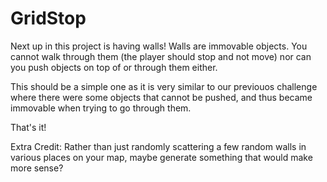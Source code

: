# GridStop

Next up in this project is having walls! Walls are immovable objects. You cannot walk through them (the player should stop and not move) nor can you push objects on top of or through them either.

This should be a simple one as it is very similar to our previouos challenge where there were some objects that cannot be pushed, and thus became immovable when trying to go through them.

That's it!

Extra Credit:
Rather than just randomly scattering a few random walls in various places on your map, maybe generate something that would make more sense?
